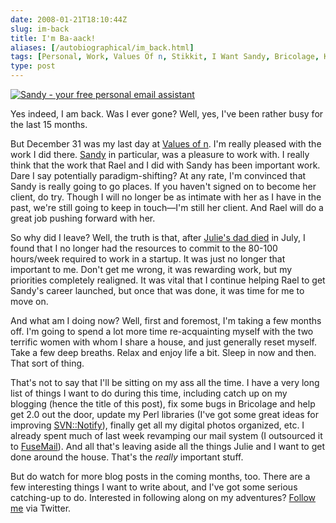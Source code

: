 ```yaml
--- 
date: 2008-01-21T18:10:44Z
slug: im-back
title: I'm Ba-aack!
aliases: [/autobiographical/im_back.html]
tags: [Personal, Work, Values Of n, Stikkit, I Want Sandy, Bricolage, Kineticode, Just a Theory]
type: post
---
```


[<img src="/2008/01/im-back/iwantsandy_207x207.gif" alt="Sandy - your free personal email assistant" class="right" />]

Yes indeed, I am back. Was I ever gone? Well, yes, I've been rather busy for the
last 15 months.

But December 31 was my last day at [Values of n]. I'm really pleased with the
work I did there. [Sandy] in particular, was a pleasure to work with. I really
think that the work that Rael and I did with Sandy has been important work. Dare
I say potentially paradigm-shifting? At any rate, I'm convinced that Sandy is
really going to go places. If you haven't signed on to become her client, do
try. Though I will no longer be as intimate with her as I have in the past,
we're still going to keep in touch—I'm still her client. And Rael will do a
great job pushing forward with her.

So why did I leave? Well, the truth is that, after [Julie's dad died] in July, I
found that I no longer had the resources to commit to the 80-100 hours/week
required to work in a startup. It was just no longer that important to me. Don't
get me wrong, it was rewarding work, but my priorities completely realigned. It
was vital that I continue helping Rael to get Sandy's career launched, but once
that was done, it was time for me to move on.

And what am I doing now? Well, first and foremost, I'm taking a few months off.
I'm going to spend a lot more time re-acquainting myself with the two terrific
women with whom I share a house, and just generally reset myself. Take a few
deep breaths. Relax and enjoy life a bit. Sleep in now and then. That sort of
thing.

That's not to say that I'll be sitting on my ass all the time. I have a very
long list of things I want to do during this time, including catch up on my
blogging (hence the title of this post), fix some bugs in Bricolage and help get
2.0 out the door, update my Perl libraries (I've got some great ideas for
improving [SVN::Notify]), finally get all my digital photos organized, etc. I
already spent much of last week revamping our mail system (I outsourced it to
[FuseMail]). And all that's leaving aside all the things Julie and I want to get
done around the house. That's the *really* important stuff.

But do watch for more blog posts in the coming months, too. There are a few
interesting things I want to write about, and I've got some serious catching-up
to do. Interested in following along on my adventures? [Follow me] via Twitter.

  [<img src="/2008/01/im-back/iwantsandy_207x207.gif" alt="Sandy - your free personal email assistant" class="right" />]:
    http://iwantsandy.com/
  [Values of n]: http://www.valuesofn.com/ "Values of n home page"
  [Sandy]: http://iwantsandy.com/ "You want sandy, trust me!"
  [Julie's dad died]: http://www.legacy.com/Link.asp?I=LS000091810982X
    "Obituary for Steven Rappaport"
  [SVN::Notify]: http://search.cpan.org/SVN-Notify "SVN::Notify on CPAN"
  [FuseMail]: http://www.fusemail.com/ "FuseMail home page"
  [Follow me]: https://twitter.com/Theory "My Twitter page"
